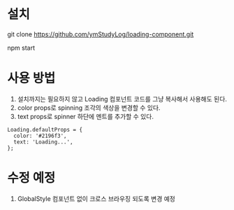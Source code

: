 # 설치

git clone https://github.com/ymStudyLog/loading-component.git

npm start

# 사용 방법

1. 설치까지는 필요하지 않고 Loading 컴포넌트 코드를 그냥 복사해서 사용해도 된다.
2. color props로 spinning 조각의 색상을 변경할 수 있다.  
3. text props로 spinner 하단에 멘트를 추가할 수 있다.

```
Loading.defaultProps = {
  color: '#2196f3',
  text: 'Loading...',
};
```

# 수정 예정

1. GlobalStyle 컴포넌트 없이 크로스 브라우징 되도록 변경 예정
